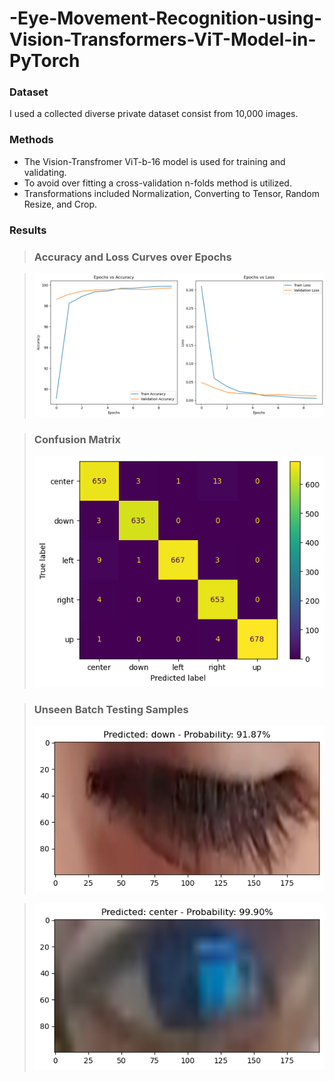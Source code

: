 # -Eye-Movement-Recognition-using-Vision-Transformers-ViT-Model-in-PyTorch
### Dataset
I used a collected diverse private dataset consist from 10,000 images.
### Methods
- The Vision-Transfromer ViT-b-16 model is used for training and validating.
- To avoid over fitting a cross-validation n-folds method is utilized.
- Transformations included Normalization, Converting to Tensor, Random Resize, and Crop.
### Results
> ### **Accuracy and Loss Curves over Epochs**

> ![Accuracy and Loss Curves to Epochs](./media/ViT-Accuracy-Curve-Loss-Curve-Masaoodi.png)

> ### **Confusion Matrix**
> ![Confusion Matrix](./media/ViT-Vision-Transformer-confusion-matrix-Masaoodi.png)

> ### **Unseen Batch Testing Samples**
> ![Unseen Batch Testing Sample](./media/Batch-Testing-Masaoodi.png)

> ![Unseen Batch Testing Sample](./media/ViT-Test-Masaoodi.png)
>
>    



